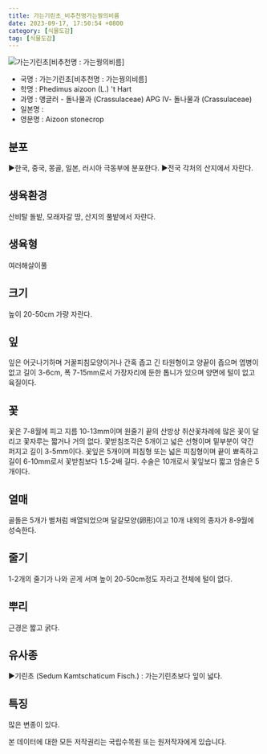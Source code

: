 ```yaml
---
title: 가는기린초_비추천명가는꿩의비름
date: 2023-09-17, 17:50:54 +0800
category: [식물도감]
tag: [식물도감]
---
```




![가는기린초[비추천명 : 가는꿩의비름]](http://www.nature.go.kr/fileUpload/plants/basic/Crassulaceae/Sedum/18443/1_th2.JPG)
- 국명 : 가는기린초[비추천명 : 가는꿩의비름]
- 학명 : Phedimus aizoon (L.) 't Hart
- 과명 : 앵글러 - 돌나물과 (Crassulaceae) APG Ⅳ- 돌나물과 (Crassulaceae)
- 일본명 : 
- 영문명 : Aizoon stonecrop


## 분포
▶한국, 중국, 몽골, 일본, 러시아 극동부에 분포한다.▶전국 각처의 산지에서 자란다.
## 생육환경
산비탈 돌밭, 모래자갈 땅, 산지의 풀밭에서 자란다.
## 생육형
여러해살이풀 
## 크기
높이 20-50cm 가량 자란다.
## 잎
잎은 어긋나기하며 거꿀피침모양이거나 간혹 좁고 긴 타원형이고 양끝이 좁으며 엽병이 없고 길이 3-6cm, 폭 7-15mm로서 가장자리에 둔한 톱니가 있으며 양면에 털이 없고 육질이다.
## 꽃
꽃은 7-8월에 피고 지름 10-13mm이며 원줄기 끝의 산방상 취산꽃차례에 많은 꽃이 달리고 꽃자루는 짧거나 거의 없다. 꽃받침조각은 5개이고 넓은 선형이며 밑부분이 약간 퍼지고 길이 3-5mm이다. 꽃잎은 5개이며 피침형 또는 넓은 피침형이며 끝이 뾰족하고 길이 6-10mm로서 꽃받침보다 1.5-2배 길다. 수술은 10개로서 꽃잎보다 짧고 암술은 5개이다.
## 열매
골돌은 5개가 별처럼 배열되었으며 달걀모양(卵形)이고 10개 내외의 종자가 8-9월에 성숙한다.
## 줄기
1-2개의 줄기가 나와 곧게 서며 높이 20-50cm정도 자라고 전체에 털이 없다.
## 뿌리
근경은 짧고 굵다.
## 유사종
▶기린초 (Sedum Kamtschaticum Fisch.) : 가는기린초보다 잎이 넓다.
## 특징
많은 변종이 있다.






본 데이터에 대한 모든 저작권리는 국립수목원 또는 원저작자에게 있습니다.
